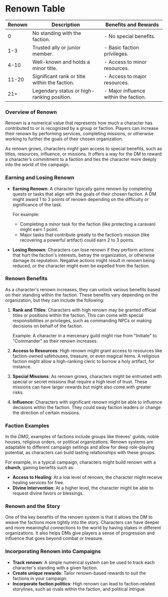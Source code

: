 # Renown Table

| Renown | Description                                          | Benefits and Rewards                                            |
|--------|------------------------------------------------------|----------------------------------------------------------------|
| 0      | No standing with the faction.                       | - No special benefits.                                         |
| 1-3    | Trusted ally or junior member.                      | - Basic faction privileges.                                    |
| 4-10   | Well-known and holds a minor title.                 | - Access to minor resources.                                   |
| 11-20  | Significant rank or title within the faction.       | - Access to major resources.                                   |
| 21+    | Legendary status or high-ranking position.          | - Major influence within the faction.                          |
### Overview of Renown
Renown is a numerical value that represents how much a character has contributed to or is recognized by a group or faction. Players can increase their renown by performing services, completing missions, or otherwise working to further the goals of their chosen organization.

As renown grows, characters might gain access to special benefits, such as titles, resources, influence, or missions. It offers a way for the DM to reward a character’s commitment to a faction and ties the character more deeply into the world of the campaign.

### Earning and Losing Renown
- **Earning Renown**: A character typically gains renown by completing quests or tasks that align with the goals of their chosen faction. A DM might award 1 to 3 points of renown depending on the difficulty or significance of the task.
  
  For example:
  - Completing a minor task for the faction (like protecting a caravan) might earn 1 point.
  - Major tasks that contribute greatly to the faction’s mission (like recovering a powerful artifact) could earn 2 to 3 points.

- **Losing Renown**: Characters can lose renown if they perform actions that hurt the faction's interests, betray the organization, or otherwise damage its reputation. Negative actions might result in renown being reduced, or the character might even be expelled from the faction.

### Renown Benefits
As a character's renown increases, they can unlock various benefits based on their standing within the faction. These benefits vary depending on the organization, but they can include the following:

1. **Rank and Titles**: Characters with high renown may be granted official titles or positions within the faction. This can come with special responsibilities or privileges, such as commanding NPCs or making decisions on behalf of the faction.
   
   Example: A character in a mercenary guild might rise from "Initiate" to "Commander" as their renown increases.

2. **Access to Resources**: High renown might grant access to resources like faction-owned safehouses, treasure, or even magical items. A religious faction might allow a high-ranking cleric to borrow a holy artifact, for instance.

3. **Special Missions**: As renown grows, characters might be entrusted with special or secret missions that require a high level of trust. These missions can have larger rewards but might also come with greater risks.

4. **Influence**: Characters with significant renown might be able to influence decisions within the faction. They could sway faction leaders or change the direction of certain missions.

### Faction Examples
In the *DMG*, examples of factions include groups like thieves' guilds, noble houses, religious orders, or political organizations. Renown systems are adaptable to different campaign settings and allow for deep role-playing potential, as characters can build lasting relationships with these groups.

For example, in a typical campaign, characters might build renown with a **church**, gaining benefits such as:
- **Access to Healing**: At a low level of renown, the character might receive healing services for free.
- **Divine Intervention**: At a higher level, the character might be able to request divine favors or blessings.

### Renown and the Story
One of the key benefits of the renown system is that it allows the DM to weave the factions more tightly into the story. Characters can have deeper and more meaningful connections to the world by having stakes in different organizations. It also helps DMs give players a sense of progression and influence that goes beyond combat or treasure.

### Incorporating Renown into Campaigns
- **Track renown**: A simple numerical system can be used to track each character's standing with a given faction.
- **Create unique rewards**: Tailor renown-based rewards to suit the factions in your campaign.
- **Incorporate faction politics**: High renown can lead to faction-related storylines, such as rivals within the faction, and political intrigue.